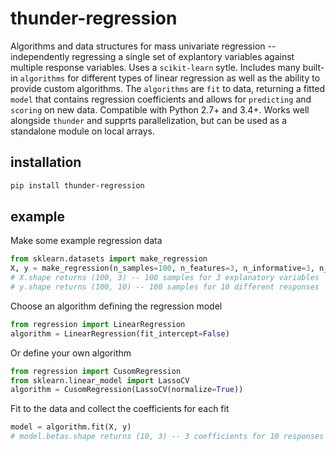 # thunder-regression
Algorithms and data structures for mass univariate regression -- independently regressing a single set of explantory variables against multiple response variables. Uses a `scikit-learn` sytle. Includes many built-in `algorithms` for different types of linear regression as well as the ability to provide custom algorithms. The `algorithms` are `fit` to data, returning a fitted `model` that contains regression coefficients and allows for `predicting` and `scoring` on new data. Compatible with Python 2.7+ and 3.4+. Works well alongside `thunder` and supprts parallelization, but can be used as a standalone module on local arrays.

## installation

```bash
pip install thunder-regression
```

## example

Make some example regression data

```python
from sklearn.datasets import make_regression
X, y = make_regression(n_samples=100, n_features=3, n_informative=3, n_targets=10, noise=1.0)
# X.shape returns (100, 3) -- 100 samples for 3 explanatory variables
# y.shape returns (100, 10) -- 100 samples for 10 different responses
```

Choose an algorithm defining the regression model

```python
from regression import LinearRegression
algorithm = LinearRegression(fit_intercept=False)
```

Or define your own algorithm

```python
from regression import CusomRegression
from sklearn.linear_model import LassoCV
algorithm = CusomRegression(LassoCV(normalize=True))
```

Fit to the data and collect the coefficients for each fit

```python
model = algorithm.fit(X, y)
# model.betas.shape returns (10, 3) -- 3 coefficients for 10 responses
```
